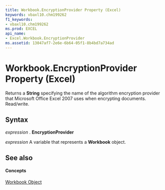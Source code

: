 ```yaml
---
title: Workbook.EncryptionProvider Property (Excel)
keywords: vbaxl10.chm199262
f1_keywords:
- vbaxl10.chm199262
ms.prod: EXCEL
api_name:
- Excel.Workbook.EncryptionProvider
ms.assetid: 13047af7-2e6e-6b64-05f1-8b4bd7a734ad
---
```



# Workbook.EncryptionProvider Property (Excel)

Returns a  **String** specifying the name of the algorithm encryption provider that Microsoft Office Excel 2007 uses when encrypting documents. Read/write.


## Syntax

 _expression_ . **EncryptionProvider**

 _expression_ A variable that represents a **Workbook** object.


## See also


#### Concepts


[Workbook Object](workbook-object-excel.md)

